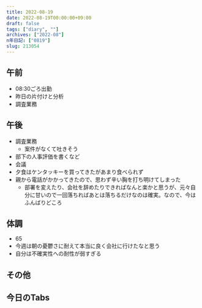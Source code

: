 ```yaml
---
title: 2022-08-19
date: 2022-08-19T00:00:00+09:00
draft: false
tags: ["diary", ""]
archives: ["2022-08"]
n年日記: ["0819"]
slug: 213054
---
```

## 午前
- 08:30ごろ出勤
- 昨日の片付けと分析
- 調査業務
## 午後
- 調査業務
  - 案件がなくて吐きそう
- 部下の人事評価を書くなど
- 会議
- 夕食はケンタッキーを買ってきたがあまり食べられず
- 親から電話がかかってきたので、思わず辛い胸を打ち明けてしまった
  - 部署を変えたり、会社を辞めたりできればなんと楽かと思うが、元々自分に甘いので一回落ちればあとは落ちるだけなのは確実。なので、今はふんばりどころ
## 体調
- 65
- 今週は朝の憂鬱さに耐えて本当に良く会社に行けたなと思う
- 自分は不確実性への耐性が弱すぎる
## その他
## 今日のTabs